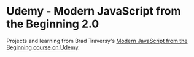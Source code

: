 # Udemy - Modern JavaScript from the Beginning 2.0

Projects and learning from Brad Traversy's [Modern JavaScript from the Beginning course on Udemy](https://www.udemy.com/course/modern-javascript-from-the-beginning/).
